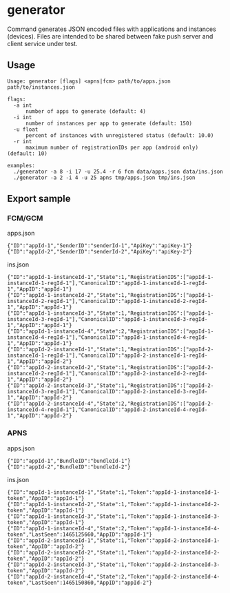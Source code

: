 # generator

Command generates JSON encoded files with applications and instances (devices).
Files are intended to be shared between fake push server and client service under test.

## Usage

    Usage: generator [flags] <apns|fcm> path/to/apps.json path/to/instances.json
    
    flags:
	  -a int
	      number of apps to generate (default: 4)
	  -i int 
	      number of instances per app to generate (default: 150)
	  -u float
	      percent of instances with unregistered status (default: 10.0)
	  -r int
	      maximum number of registrationIDs per app (android only) (default: 10)
    
    examples:
      ./generator -a 8 -i 17 -u 25.4 -r 6 fcm data/apps.json data/ins.json
      ./generator -a 2 -i 4 -u 25 apns tmp/apps.json tmp/ins.json

## Export sample

### FCM/GCM

apps.json

    {"ID":"appId-1","SenderID":"senderId-1","ApiKey":"apiKey-1"}
    {"ID":"appId-2","SenderID":"senderId-2","ApiKey":"apiKey-2"}

ins.json

    {"ID":"appId-1-instanceId-1","State":1,"RegistrationIDS":["appId-1-instanceId-1-regId-1"],"CanonicalID":"appId-1-instanceId-1-regId-1","AppID":"appId-1"}
    {"ID":"appId-1-instanceId-2","State":1,"RegistrationIDS":["appId-1-instanceId-2-regId-1"],"CanonicalID":"appId-1-instanceId-2-regId-1","AppID":"appId-1"}
    {"ID":"appId-1-instanceId-3","State":1,"RegistrationIDS":["appId-1-instanceId-3-regId-1"],"CanonicalID":"appId-1-instanceId-3-regId-1","AppID":"appId-1"}
    {"ID":"appId-1-instanceId-4","State":2,"RegistrationIDS":["appId-1-instanceId-4-regId-1"],"CanonicalID":"appId-1-instanceId-4-regId-1","AppID":"appId-1"}
    {"ID":"appId-2-instanceId-1","State":1,"RegistrationIDS":["appId-2-instanceId-1-regId-1"],"CanonicalID":"appId-2-instanceId-1-regId-1","AppID":"appId-2"}
    {"ID":"appId-2-instanceId-2","State":1,"RegistrationIDS":["appId-2-instanceId-2-regId-1"],"CanonicalID":"appId-2-instanceId-2-regId-1","AppID":"appId-2"}
    {"ID":"appId-2-instanceId-3","State":1,"RegistrationIDS":["appId-2-instanceId-3-regId-1"],"CanonicalID":"appId-2-instanceId-3-regId-1","AppID":"appId-2"}
    {"ID":"appId-2-instanceId-4","State":2,"RegistrationIDS":["appId-2-instanceId-4-regId-1"],"CanonicalID":"appId-2-instanceId-4-regId-1","AppID":"appId-2"}

### APNS

apps.json

    {"ID":"appId-1","BundleID":"bundleId-1"}
    {"ID":"appId-2","BundleID":"bundleId-2"}

ins.json

    {"ID":"appId-1-instanceId-1","State":1,"Token":"appId-1-instanceId-1-token","AppID":"appId-1"}
    {"ID":"appId-1-instanceId-2","State":1,"Token":"appId-1-instanceId-2-token","AppID":"appId-1"}
    {"ID":"appId-1-instanceId-3","State":1,"Token":"appId-1-instanceId-3-token","AppID":"appId-1"}
    {"ID":"appId-1-instanceId-4","State":2,"Token":"appId-1-instanceId-4-token","LastSeen":1465125660,"AppID":"appId-1"}
    {"ID":"appId-2-instanceId-1","State":1,"Token":"appId-2-instanceId-1-token","AppID":"appId-2"}
    {"ID":"appId-2-instanceId-2","State":1,"Token":"appId-2-instanceId-2-token","AppID":"appId-2"}
    {"ID":"appId-2-instanceId-3","State":1,"Token":"appId-2-instanceId-3-token","AppID":"appId-2"}
    {"ID":"appId-2-instanceId-4","State":2,"Token":"appId-2-instanceId-4-token","LastSeen":1465150860,"AppID":"appId-2"}
